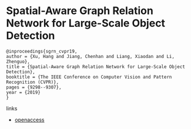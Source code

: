 # Spatial-Aware Graph Relation Network for Large-Scale Object Detection

```
@inproceedings{sgrn_cvpr19,
author = {Xu, Hang and Jiang, Chenhan and Liang, Xiaodan and Li, Zhenguo},
title = {Spatial-Aware Graph Relation Network for Large-Scale Object Detection},
booktitle = {The IEEE Conference on Computer Vision and Pattern Recognition (CVPR)},
pages = {9298--9307},
year = {2019}
}
```

links
- [openaccess](http://openaccess.thecvf.com/content_CVPR_2019/html/Xu_Spatial-Aware_Graph_Relation_Network_for_Large-Scale_Object_Detection_CVPR_2019_paper.html)
